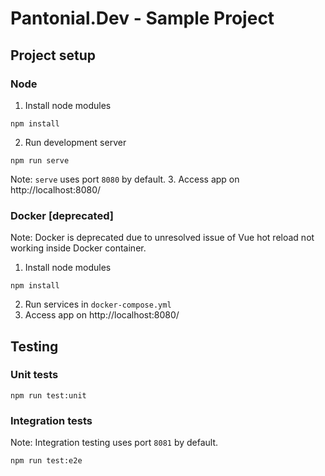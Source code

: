 # Pantonial.Dev - Sample Project

## Project setup

### Node
1. Install node modules
```
npm install
```
2. Run development server
```
npm run serve
```
Note: `serve` uses port `8080` by default.
3. Access app on http://localhost:8080/

### Docker [deprecated]
Note: Docker is deprecated due to unresolved issue of Vue hot reload not working inside Docker container.<br>
1. Install node modules
```
npm install
```
2. Run services in `docker-compose.yml`<br>
3. Access app on http://localhost:8080/

## Testing
### Unit tests
```
npm run test:unit
```

### Integration tests
Note: Integration testing uses port `8081` by default.
```
npm run test:e2e
```
